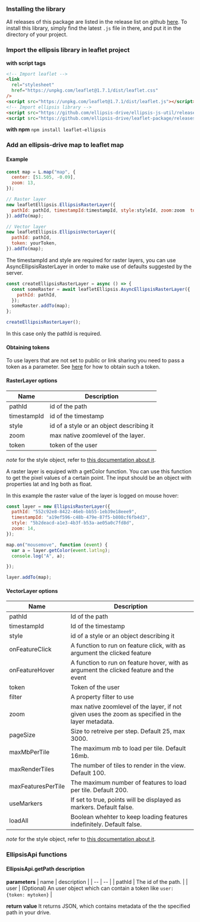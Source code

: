 ### Installing the library

All releases of this package are listed in the release list on github [here](https://github.com/ellipsis-drive-internal/leaflet-package/releases). To install this library, simply find the latest `.js` file in there, and put it in the directory of your project.

### Import the ellipsis library in leaflet project

**with script tags**

```html
<!-- Import leaflet -->
<link
  rel="stylesheet"
  href="https://unpkg.com/leaflet@1.7.1/dist/leaflet.css"
/>
<script src="https://unpkg.com/leaflet@1.7.1/dist/leaflet.js"></script>
<!-- Import ellipsis library -->
<script src="https://github.com/ellipsis-drive/ellipsis-js-util/releases/download/1.1.0/ellipsis-js-util-1.1.0.js"></script>
<script src="https://github.com/ellipsis-drive/leaflet-package/releases/download/3.1.0/leaflet-ellipsis-3.1.0.js"></script>
```

**with npm**
`npm install leaflet-ellipsis`

### Add an ellipsis-drive map to leaflet map

#### Example

```js
const map = L.map("map", {
  center: [51.505, -0.09],
  zoom: 13,
});

// Raster layer
new leafletEllipsis.EllipsisRasterLayer({
  pathId: pathId, timestampId:timestampId, style:styleId, zoom:zoom  token: yourToken,
}).addTo(map);

// Vector layer
new leafletEllipsis.EllipsisVectorLayer({
  pathId: pathId,
  token: yourToken,
}).addTo(map);
```

The timestampId and style are required for raster layers, you can use AsyncEllipsisRasterLayer in order to make use of defaults suggested by the server.

```js
const createEllipsisRasterLayer = async () => {
  const someRaster = await leafletEllipsis.AsyncEllipsisRasterLayer({
    pathId: pathId,
  });
  someRaster.addTo(map);
};

createEllipsisRasterLayer();
```
In this case only the pathId is required.

#### Obtaining tokens
To use layers that are not set to public or link sharing you need to pass a token as a parameter. See [here](https://docs.ellipsis-drive.com/developers/authentication-options) for how to obtain such a token.

#### RasterLayer options

| Name        | Description                              |
| ----------- | ---------------------------------------- |
| pathId      | id of the path                           |
| timestampId | id of the timestamp                      |
| style       | id of a style or an object describing it |
| zoom     | max native zoomlevel of the layer.   |
| token       | token of the user                        |

_note_ for the style object, refer to [this documentation about it](https://docs.ellipsis-drive.com/developers/api-v3/path-raster/styles/add-style).

A raster layer is equiped with a getColor function. You can use this function to get the pixel values of a certain point. The input should be an object with properties lat and lng both as float.

In this example the raster value of the layer is logged on mouse hover:

```js
const layer = new EllipsisRasterLayer({
  pathId: "552c92e8-8422-46eb-bb55-1eb39e18eee9",
  timestampId: "a19ef596-c48b-479e-87f5-b808cf6fb4d3",
  style: "5b2deacd-a1e3-4b3f-b53a-ae05a0c7fd8d",
  zoom: 14,
});

map.on("mousemove", function (event) {
  var a = layer.getColor(event.latlng);
  console.log("A", a);

});

layer.addTo(map);
```

#### VectorLayer options

| Name               | Description                                                              |
| ------------------ | ------------------------------------------------------------------------ |
| pathId            | Id of the path                                                          |
| timestampId            | Id of the timestamp                                                          |
| style       | id of a style or an object describing it |
| onFeatureClick     | A function to run on feature click, with as argument the clicked feature |
| onFeatureHover     | A function to run on feature hover, with as argument the clicked feature and the event              |
| token              | Token of the user                                                        |
| filter             | A property filter to use                                                 |
| zoom            | max native zoomlevel of the layer, if not given uses the zoom as specified in the layer metadata.                                   |
| pageSize           | Size to retreive per step. Default 25, max 3000.                         |
| maxMbPerTile       | The maximum mb to load per tile. Default 16mb.                           |
| maxRenderTiles    | The number of tiles to render in the view. Default 100.                       |
| maxFeaturesPerTile | The maximum number of features to load per tile. Default 200.            |
| useMarkers         | If set to true, points will be displayed as markers. Default false.      |
| loadAll      | Boolean whehter to keep loading features indefinitely. Default false.   |

_note_ for the style object, refer to [this documentation about it](https://docs.ellipsis-drive.com/developers/api-v3/path-vector/styles/add-style).


### EllipsisApi functions


#### EllipsisApi.getPath description

**parameters**
| name | description |
| -- | -- |
| pathId | The id of the path. |
| user | (Optional) An user object which can contain a token like `user: {token: mytoken}` |

**return value**
It returns JSON, which contains metadata of the the specified path in your drive.
